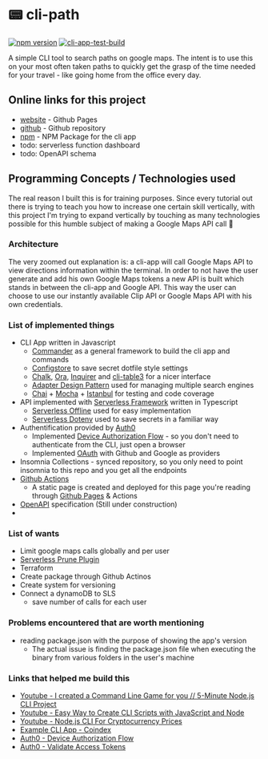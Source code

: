 # 📟 cli-path

[![npm version](https://img.shields.io/npm/v/cli-path.svg)](https://www.npmjs.com/package/cli-path)
[![cli-app-test-build](https://github.com/iosifv/cli-path/actions/workflows/cli-app-test-build.yaml/badge.svg)](https://github.com/iosifv/cli-path/actions/workflows/cli-app-test-build.yaml)

A simple CLI tool to search paths on google maps. The intent is to use this on your most often taken paths to quickly get the grasp of the time needed for your travel - like going home from the office every day.

## Online links for this project

- [website](https://iosifv.github.io/cli-path/) - Github Pages
- [github](https://github.com/iosifv/cli-path) - Github repository
- [npm](https://www.npmjs.com/package/cli-path) - NPM Package for the cli app
- todo: serverless function dashboard
- todo: OpenAPI schema

## Programming Concepts / Technologies used

The real reason I built this is for training purposes. Since every tutorial out there is trying to teach you how to increase one certain skill vertically, with this project I'm trying to expand vertically by touching as many technologies possible for this humble subject of making a Google Maps API call 🙂

### Architecture

The very zoomed out explanation is: a cli-app will call Google Maps API to view directions information within the terminal. In order to not have the user generate and add his own Google Maps tokens a new API is built which stands in between the cli-app and Google API. This way the user can choose to use our instantly available Clip API or Google Maps API with his own credentials.

### List of implemented things

- CLI App written in Javascript
  - [Commander](https://www.npmjs.com/package/commander) as a general framework to build the cli app and commands
  - [Configstore](https://www.npmjs.com/package/configstore) to save secret dotfile style settings
  - [Chalk](https://www.npmjs.com/package/chalk), [Ora](https://www.npmjs.com/package/ora), [Inquirer](https://www.npmjs.com/package/inquirer) and [cli-table3](https://www.npmjs.com/package/cli-table3) for a nicer interface
  - [Adapter Design Pattern](https://refactoring.guru/design-patterns/adapter) used for managing multiple search engines
  - [Chai](https://www.chaijs.com/) + [Mocha](https://mochajs.org/) + [Istanbul](https://istanbul.js.org/) for testing and code coverage
- API implemented with [Serverless Framework](https://www.serverless.com/) written in Typescript
  - [Serverless Offline](https://www.serverless.com/plugins/serverless-offline) used for easy implementation
  - [Serverless Dotenv](https://www.serverless.com/plugins/serverless-dotenv-plugin) used to save secrets in a familiar way
- Authentification provided by [Auth0](https://auth0.com/)
  - Implemented [Device Authorization Flow](https://auth0.com/docs/get-started/authentication-and-authorization-flow/call-your-api-using-the-device-authorization-flow) - so you don't need to authenticate from the CLI, just open a browser
  - Implemented [OAuth](https://auth0.com/docs/authenticate/protocols/oauth) with Github and Google as providers
- Insomnia Collections - synced repository, so you only need to point insomnia to this repo and you get all the endpoints
- [Github Actions](https://github.com/features/actions)
  - A static page is created and deployed for this page you're reading through [Github Pages](https://pages.github.com/) & Actions
- [OpenAPI](https://www.openapis.org/) specification (Still under construction)
-

### List of wants

- Limit google maps calls globally and per user
- [Serverless Prune Plugin](https://www.serverless.com/plugins/serverless-prune-plugin)
- Terraform
- Create package through Github Actinos
- Create system for versioning
- Connect a dynamoDB to SLS
  - save number of calls for each user

### Problems encountered that are worth mentioning

- reading package.json with the purpose of showing the app's version
  - The actual issue is finding the package.json file when executing the binary from various folders in the user's machine

### Links that helped me build this

- [Youtube - I created a Command Line Game for you // 5-Minute Node.js CLI Project](https://www.youtube.com/watch?v=_oHByo8tiEY)
- [Youtube - Easy Way to Create CLI Scripts with JavaScript and Node](https://www.youtube.com/watch?v=dfTpFFZwazI)
- [Youtube - Node.js CLI For Cryptocurrency Prices](https://www.youtube.com/watch?v=-6OAHsde15E)
- [Example CLI App - Coindex](https://github.com/bradtraversy/coindex-cli)
- [Auth0 - Device Authorization Flow](https://auth0.com/docs/get-started/authentication-and-authorization-flow/call-your-api-using-the-device-authorization-flow#call-api)
- [Auth0 - Validate Access Tokens](https://auth0.com/docs/secure/tokens/access-tokens/validate-access-tokens)
